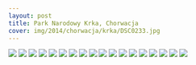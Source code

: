 ```yaml
---
layout: post
title: Park Narodowy Krka, Chorwacja
cover: img/2014/chorwacja/krka/DSC0233.jpg
---
```

<img src="/img/2014/chorwacja/krka/DSC0233.jpg">
<img src="/img/2014/chorwacja/krka/DSC0012.jpg">
<img src="/img/2014/chorwacja/krka/DSC0028.jpg">
<img src="/img/2014/chorwacja/krka/DSC0038.jpg">
<img src="/img/2014/chorwacja/krka/DSC0067.jpg">
<img src="/img/2014/chorwacja/krka/DSC0073.jpg">
<img src="/img/2014/chorwacja/krka/DSC0081.jpg">
<img src="/img/2014/chorwacja/krka/DSC0107.jpg">
<img src="/img/2014/chorwacja/krka/DSC0122.jpg">
<img src="/img/2014/chorwacja/krka/DSC0136.jpg">
<img src="/img/2014/chorwacja/krka/DSC0164.jpg">
<img src="/img/2014/chorwacja/krka/DSC0168.jpg">
<img src="/img/2014/chorwacja/krka/DSC0171.jpg">
<img src="/img/2014/chorwacja/krka/DSC0182.jpg">
<img src="/img/2014/chorwacja/krka/DSC0218.jpg">
<img src="/img/2014/chorwacja/krka/DSC0232.jpg">
<img src="/img/2014/chorwacja/krka/DSC0254.jpg">
<img src="/img/2014/chorwacja/krka/panorama.jpg">

<div class="fb-comments" data-href="http://emilkape.github.io/Krka-2014" data-numposts="5" data-width="100%"></div>
